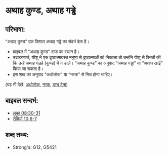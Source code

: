 # अथाह कुण्ड, अथाह गड्ढे #

## परिभाषा: ##

“अथाह कुण्ड” एक विशाल अथाह गड्ढे का संदर्भ देता है।

* बाइबल में "अथाह कुण्ड" दण्ड का स्थान है।
* उदाहरणार्थ, यीशु ने एक दुष्टात्माग्रस्त मनुष्य से दुष्टात्माओं को निकाला तो उन्होंने यीशु से विनती की कि उन्हें अथाह गड़हे (कुण्ड) में न डाले।
“अथाह कुण्ड” का अनुवाद “अथाह गड्ढा” या “अगाध खाई” किया जा सकता है।
* इस शब्द का अनुवाद “अधोलोक” या “नरक” से भिन्न होना चाहिए।

(यह भी देखें: [अधोलोक](../kt/hades.md), [नरक](../kt/hell.md), [दण्ड देना](../other/punish.md))

## बाइबल सन्दर्भ: ##

* [लूका 08:30-31](rc://en/tn/help/luk/08/30)
* [रोमियो 10:6-7](rc://en/tn/help/rom/10/06)

## शब्द तथ्य: ##

* Strong's: G12, G5421
